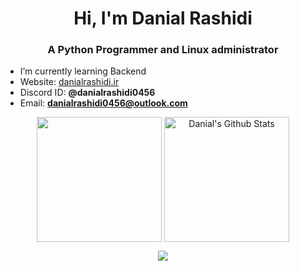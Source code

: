 <h1 align="center">Hi, I'm Danial Rashidi</h1>

<h3 align="center">A Python Programmer and Linux administrator</h3>

- I’m currently learning Backend
- Website: [danialrashidi.ir](https://danialrashidi.ir/)
- Discord ID: **@danialrashidi0456**
- Email: **danialrashidi0456@outlook.com**


<p align="center">
<img align="center" height="200px" src="https://github-readme-stats.vercel.app/api/top-langs/?username=danialrashidi0456&langs_count=8&theme=dark&layout=compact&hide=html,scss,makefile,ruby,css,less" />
<img align="center" height="200px" src="https://github-readme-stats-git-masterrstaa-rickstaa.vercel.app/api?username=danialrashidi0456&show_icons=true&count_private=true&include_all_commits=true&line_height=25&theme=dark" alt="Danial's Github Stats" />
</p>
</p>
<div align="center" style="font-size: 25px;font-weight: 900;">
  <a href="https://github.com/starlitnightsky">
    <img src="https://github-readme-streak-stats.herokuapp.com?user=danialrashidi0456&theme=dark" />
  </a>
</div>
<!--
**danialrashidi0456/danialrashidi0456** is a ✨ _special_ ✨ repository because its `README.md` (this file) appears on your GitHub profile.

Here are some ideas to get you started:

- 🔭 I’m currently working on ...
- 🌱 I’m currently learning ...
- 👯 I’m looking to collaborate on ...
- 🤔 I’m looking for help with ...
- 💬 Ask me about ...

-->
